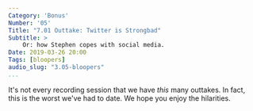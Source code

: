 ```yaml
---
Category: 'Bonus'
Number: '05'
Title: "7.01 Outtake: Twitter is Strongbad"
Subtitle: >
    Or: how Stephen copes with social media.
Date: 2019-03-26 20:00
Tags: [bloopers]
audio_slug: "3.05-bloopers"
...
```


It's not every recording session that we have *this* many outtakes. In fact, this is the worst we've had to date. We hope you enjoy the hilarities.
